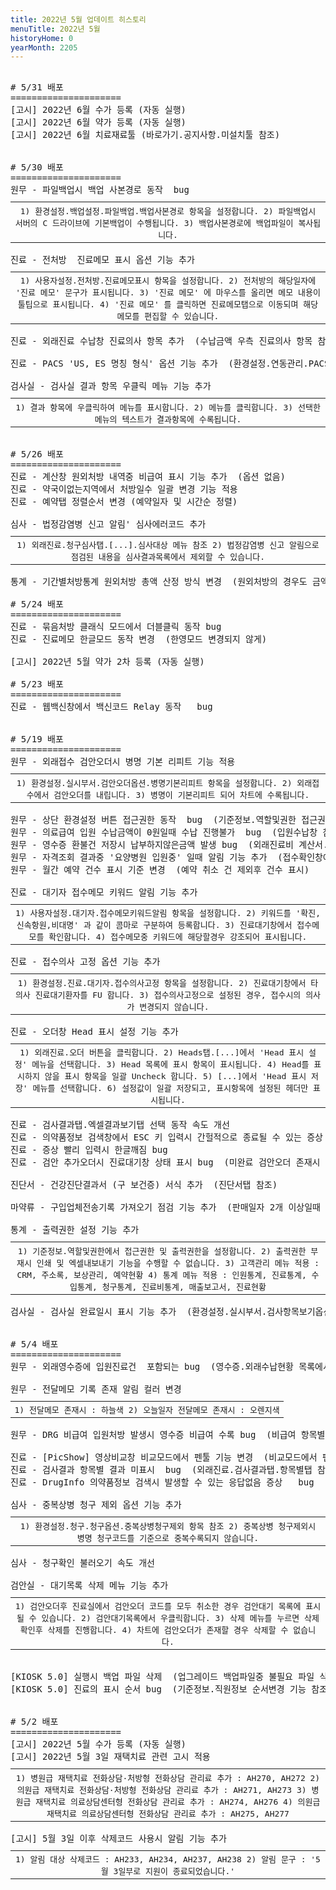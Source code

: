 ```yaml
---
title: 2022년 5월 업데이트 히스토리
menuTitle: 2022년 5월
historyHome: 0
yearMonth: 2205
---
```


<pre>

<bold># 5/31 배포</bold>
=====================
<span class="box notice">[고시]</span> 2022년 6월 수가 등록 (자동 실행)
<span class="box notice">[고시]</span> 2022년 6월 약가 등록 (자동 실행)
<span class="box notice">[고시]</span> 2022년 6월 치료재료툴 (바로가기.공지사항.미설치툴 참조)


<bold># 5/30 배포</bold>
===================== 
<span class="box jemu">원무</span> - 파일백업시 백업 사본경로 동작  bug
<table style="width:100%; margin-bottom: 0; margin-top: 10px;">
    <tr>
<th style=" border-spacing: 5px; font-weight: normal">1) 환경설정.백업설정.파일백업.백업사본경로 항목을 설정합니다.
2) 파일백업시 서버의 C 드라이브에 기본백업이 수행됩니다.
3) 백업사본경로에 백업파일이 복사됩니다.
</th>
    </tr>
</table>
<span class="box chart">진료</span> - 전처방  진료메모 표시 옵션 기능 추가
<table style="width:100%; margin-bottom: 0; margin-top: 10px;">
    <tr>
<th style=" border-spacing: 5px; font-weight: normal">1) 사용자설정.전처방.진료메모표시 항목을 설정합니다.
2) 전처방의 해당일자에 '진료 메모' 문구가 표시됩니다.
3) '진료 메모' 에 마우스를 올리면 메모 내용이 툴팁으로 표시됩니다.
4) '진료 메모' 를 클릭하면 진료메모탭으로 이동되며 해당 메모를 편집할 수 있습니다.
</th>
    </tr>
</table>
<span class="box chart">진료</span> - 외래진료 수납창 진료의사 항목 추가  (수납금액 우측 진료의사 항목 참조)

<span class="box chart">진료</span> - PACS 'US, ES 명칭 형식' 옵션 기능 추가  (환경설정.연동관리.PACS 'US ES 명칭 형식' 항목 참조)

<span class="box lab">검사실</span> - 검사실 결과 항목 우클릭 메뉴 기능 추가 
<table style="width:100%; margin-bottom: 0; margin-top: 10px;">
    <tr>
<th style=" border-spacing: 5px; font-weight: normal">1) 결과 항목에 우클릭하여 메뉴를 표시합니다.
2) 메뉴를 클릭합니다.
3) 선택한 메뉴의 텍스트가 결과항목에 수록됩니다.
</th>
    </tr>
</table>

<bold># 5/26 배포</bold>
=====================
<span class="box chart">진료</span> - 계산창 원외처방 내역중 비급여 표시 기능 추가  (옵션 없음)
<span class="box chart">진료</span> - 약국이없는지역에서 처방일수 일괄 변경 기능 적용
<span class="box chart">진료</span> - 예약탭 정렬순서 변경 (예약일자 및 시간순 정렬)

<span class="box inspect">심사</span> - 법정감염병 신고 알림' 심사에러코드 추가 
<table style="width:100%; margin-bottom: 0; margin-top: 10px;">
    <tr>
<th style=" border-spacing: 5px; font-weight: normal">1) 외래진료.청구심사탭.[...].심사대상 메뉴 참조
2) 법정감염병 신고 알림으로 점검된 내용을 심사결과목록에서 제외할 수 있습니다.
</th>
    </tr>
</table>
<span class="box other">통계</span> - 기간별처방통계 원외처방 총액 산정 방식 변경  (원외처방의 경우도 금액을 산정합니다)     

<bold># 5/24 배포</bold>
=====================
<span class="box chart">진료</span> - 묶음처방 클래식 모드에서 더블클릭 동작 bug  
<span class="box chart">진료</span> - 진료메모 한글모드 동작 변경  (한영모드 변경되지 않게)

<span class="box other">[고시]</span> 2022년 5월 약가 2차 등록 (자동 실행)

<bold># 5/23 배포</bold>
=====================
<span class="box chart">진료</span> - 웹백신창에서 백신코드 Relay 동작   bug


<bold># 5/19 배포</bold>
=====================
<span class="box jemu">원무</span> - 외래접수 검안오더시 병명 기본 리피트 기능 적용
<table style="width:100%; margin-bottom: 0; margin-top: 10px;">
    <tr>
<th style=" border-spacing: 5px; font-weight: normal">1) 환경설정.실시부서.검안오더옵션.병명기본리피트 항목을 설정합니다.
2) 외래접수에서 검안오더를 내립니다.
3) 병명이 기본리피트 되어 차트에 수록됩니다.
</th>
    </tr>
</table>
<span class="box jemu">원무</span> - 상단 환경설정 버튼 접근권한 동작  bug  (기준정보.역할및권한 접근권한 설정 적용)
<span class="box jemu">원무</span> - 의료급여 입원 수납금액이 0원일때 수납 진행불가  bug  (입원수납창 참조)
<span class="box jemu">원무</span> - 영수증 환불건 저장시 납부하지않은금액 발생 bug  (외래진료비 계산서.영수증 참조)
<span class="box jemu">원무</span> - 자격조회 결과중 '요양병원 입원중' 일때 알림 기능 추가  (접수확인창에서 '요양병원 입원중 환자입니다.' 메시지 팝업)
<span class="box jemu">원무</span> - 월간 예약 건수 표시 기준 변경  (예약 취소 건 제외후 건수 표시)

<span class="box chart">진료</span> - 대기자 접수메모 키워드 알림 기능 추가
<table style="width:100%; margin-bottom: 0; margin-top: 10px;">
    <tr>
<th style=" border-spacing: 5px; font-weight: normal">1) 사용자설정.대기자.접수메모키워드알림 항목을 설정합니다.
2) 키워드를 '확진,신속항원,비대명' 과 같이 콤마로 구분하여 등록합니다.
3) 진료대기창에서 접수메모를 확인합니다.
4) 접수메모중 키워드에 해당할경우 강조되어 표시됩니다.
</th>
    </tr>
</table>
<span class="box chart">진료</span> - 접수의사 고정 옵션 기능 추가
<table style="width:100%; margin-bottom: 0; margin-top: 10px;">
    <tr>
<th style=" border-spacing: 5px; font-weight: normal">1) 환경설정.진료.대기자.접수의사고정 항목을 설정합니다.
2) 진료대기창에서 타의사 진료대기환자를 FU 합니다.
3) 접수의사고정으로 설정된 경우, 접수시의 의사가 변경되지 않습니다.
</th>
    </tr>
</table>
<span class="box chart">진료</span> - 오더창 Head 표시 설정 기능 추가
<table style="width:100%; margin-bottom: 0; margin-top: 10px;">
    <tr>
<th style=" border-spacing: 5px; font-weight: normal">1) 외래진료.오더 버튼을 클릭합니다.
2) Heads탭.[...]에서 'Head 표시 설정' 메뉴을 선택합니다.
3) Head 목록에 표시 항목이 표시됩니다.
4) Head를 표시하지 않을 표시 항목을 일괄 Uncheck 합니다.
5) [...]에서 'Head 표시 저장' 메뉴를 선택합니다.
6) 설정값이 일괄 저장되고, 표시항목에 설정된 헤더만 표시됩니다.
</th>
    </tr>
</table>
<span class="box chart">진료</span> - 검사결과탭.엑셀결과보기탭 선택 동작 속도 개선
<span class="box chart">진료</span> - 의약품정보 검색창에서 ESC 키 입력시 간헐적으로 종료될 수 있는 증상  bug  
<span class="box chart">진료</span> - 증상 빨리 입력시 한글깨짐 bug
<span class="box chart">진료</span> - 검안 추가오더시 진료대기창 상태 표시 bug  (미완료 검안오더 존재시 'E>' 표시)

<span class="box diag">진단서</span> - 건강진단결과서 (구 보건증) 서식 추가  (진단서탭 참조)

<span class="box other">마약류</span> - 구입업체전송기록 가져오기 점검 기능 추가  (판매일자 2개 이상일때 확인 메시지 추가)

<span class="box other">통계</span> - 출력권한 설정 기능 추가
<table style="width:100%; margin-bottom: 0; margin-top: 10px;">
    <tr>
<th style=" border-spacing: 5px; font-weight: normal">1) 기준정보.역할및권한에서 접근권한 및 출력권한을 설정합니다.
2) 출력권한 부재시 인쇄 및 엑셀내보내기 기능을 수행할 수 없습니다.
3) 고객관리 메뉴 적용 : CRM, 주소록, 보상관리, 예약현황
4) 통계 메뉴 적용 : 인원통계, 진료통계, 수입통계, 청구통계, 진료비통계, 매출보고서, 진료현황
</th>
    </tr>
</table>
<span class="box lab">검사실</span> - 검사실 완료일시 표시 기능 추가  (환경설정.실시부서.검사항목보기옵션.전체보기 경우만 해당)


<bold># 5/4 배포</bold>
=====================
<span class="box jemu">원무</span> - 외래영수증에 입원진료건  포함되는 bug  (영수증.외래수납현황 목록에서 입원 수납내역 제외)

<span class="box jemu">원무</span> - 전달메모 기록 존재 알림 컬러 변경  
<table style="width:100%; margin-bottom: 0; margin-top: 10px;">
    <tr>
<th style=" border-spacing: 5px; font-weight: normal">1) 전달메모 존재시 : 하늘색
2) 오늘일자 전달메모 존재시 : 오렌지색
</th>
    </tr>
</table>
<span class="box jemu">원무</span> - DRG 비급여 입원처방 발생시 영수증 비급여 수록 bug  (비급여 항목별로 영수증에 수록되게)

<span class="box chart">진료</span> - [PicShow] 영상비교창 비교모드에서 펜툴 기능 변경  (비교모드에서 펜툴 기능 지원)
<span class="box chart">진료</span> - 검사결과 항목별 결과 미표시  bug  (외래진료.검사결과탭.항목별탭 참조)
<span class="box chart">진료</span> - DrugInfo 의약품정보 검색시 발생할 수 있는 응답없음 증상   bug

<span class="box inspect">심사</span> - 중복상병 청구 제외 옵션 기능 추가
<table style="width:100%; margin-bottom: 0; margin-top: 10px;">
    <tr>
<th style=" border-spacing: 5px; font-weight: normal">1) 환경설정.청구.청구옵션.중복상병청구제외 항목 참조
2) 중복상병 청구제외시 병명 청구코드를 기준으로 중복수록되지 않습니다.
</th>
    </tr>
</table>
<span class="box inspect">심사</span> - 청구확인 불러오기 속도 개선

<span class="box lab">검안실</span> - 대기목록 삭제 메뉴 기능 추가
<table style="width:100%; margin-bottom: 0; margin-top: 10px;">
    <tr>
<th style=" border-spacing: 5px; font-weight: normal">1) 검안오더후 진료실에서 검안오더 코드를 모두 취소한 경우 검안대기 목록에 표시될 수 있습니다.
2) 검안대기목록에서 우클릭합니다.
3) 삭제 메뉴를 누르면 삭제확인후 삭제를 진행합니다.
4) 차트에 검안오더가 존재할 경우 삭제할 수 없습니다.
</th>
    </tr>
</table>

<span class="box other">[KIOSK 5.0]</span> 실행시 백업 파일 삭제  (업그레이드 백업파일중 불필요 파일 삭제)
<span class="box other">[KIOSK 5.0]</span> 진료의 표시 순서 bug  (기준정보.직원정보 순서변경 기능 참조)


<bold># 5/2 배포</bold>
=====================
<span class="box notice">[고시]</span> 2022년 5월 수가 등록 (자동 실행)
<span class="box notice">[고시]</span> 2022년 5월 3일 재택치료 관련 고시 적용
<table style="width:100%; margin-bottom: 0; margin-top: 10px;">
    <tr>
<th style=" border-spacing: 5px; font-weight: normal">1) 병원급 재택치료 전화상담·처방형 전화상담 관리료 추가 :  AH270, AH272
2) 의원급 재택치료 전화상담·처방형 전화상담 관리료 추가 :  AH271, AH273
3) 병원급 재택치료 의료상담센터형 전화상담 관리료 추가 :  AH274, AH276
4) 의원급 재택치료 의료상담센터형 전화상담 관리료 추가 :  AH275, AH277
</th>
    </tr>
</table>
<span class="box notice">[고시]</span> 5월 3일 이후 삭제코드 사용시 알림 기능 추가
<table style="width:100%; margin-bottom: 0; margin-top: 10px;">
    <tr>
<th style=" border-spacing: 5px; font-weight: normal">1) 알림 대상 삭제코드 : AH233, AH234, AH237, AH238  
2) 알림 문구 : '5월 3일부로 지원이 종료되었습니다.'
</th>
    </tr>
</table>

</pre>